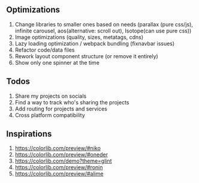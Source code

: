 ## Optimizations

1. Change libraries to smaller ones based on needs (parallax (pure css/js), infinite carousel, aos(alternative: scroll out), Isotope(can use pure css))
2. Image optimizations (quality, sizes, metatags, cdns)
3. Lazy loading optimization / webpack bundling (fixnavbar issues)
4. Refactor code/data files
5. Rework layout component structure (or remove it entirely)
6. Show only one spinner at the time

## Todos

1. Share my projects on socials
2. Find a way to track who's sharing the projects
3. Add routing for projects and services
4. Cross platform compatibility

## Inspirations

1. https://colorlib.com/preview/#niko
2. https://colorlib.com/preview/#oneder
3. https://colorlib.com/demo?theme=glint
4. https://colorlib.com/preview/#ronin
5. https://colorlib.com/preview/#alime